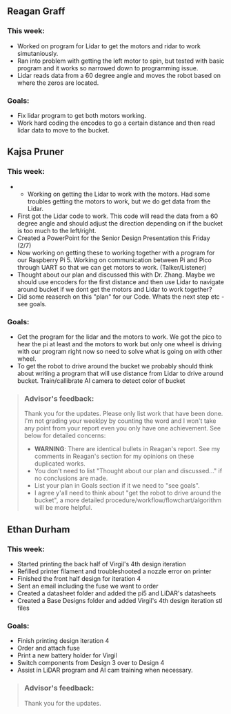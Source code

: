## Reagan Graff
### This week:
- Worked on program for Lidar to get the motors and ridar to work simutaniously. 
- Ran into problem with getting the left motor to spin, but tested with basic program and it works so narrowed down to programming issue. 
- Lidar reads data from a 60 degree angle and moves the robot based on where the zeros are located. 

### Goals:
- Fix lidar program to get both motors working.
- Work hard coding the encodes to go a certain distance and then read lidar data to move to the bucket.

## Kajsa Pruner
### This week:
- - Working on getting the Lidar to work with the motors. Had some troubles getting the motors to work, but we do get data from the Lidar.
- First got the Lidar code to work. This code will read the data from a 60 degree angle and should adjust the direction depending on if the bucket is too much to the left/right.
- Created a PowerPoint for the Senior Design Presentation this Friday (2/7)
- Now working on getting these to working together with a program for our Raspberry Pi 5. Working on communication between Pi and Pico through UART so that we can get motors to work. (Talker/Listener)  
- Thought about our plan and discussed this with Dr. Zhang. Maybe we should use encoders for the first distance and then use Lidar to navigate around bucket if we dont get the motors and Lidar to work together?
- Did some reaserch on this "plan" for our Code. Whats the next step etc - see goals. 

### Goals:
- Get the program for the lidar and the motors to work. We got the pico to hear the pi at least and the motors to work but only one wheel is driving with our program right now so need to solve what is going on with other wheel.
- To get the robot to drive around the bucket we probably should think about writing a program that will use distance from Lidar to drive around bucket. Train/callibrate AI camera to detect color of bucket

> ### Advisor's feedback:
> Thank you for the updates.
> Please only list work that have been done.
> I'm not grading your weeklpy by counting the word and I won't take any point from your report even you only have one achievement.
> See below for detailed concerns:
> - **WARNING**: There are identical bullets in Reagan's report. See my comments in Reagan's section for my opinions on these duplicated works.
> - You don't need to list "Thought about our plan and discussed..." if no conclusions are made.
> - List your plan in Goals section if it we need to "see goals".
> - I agree y'all need to think about "get the robot to drive around the bucket", a more detailed procedure/workflow/flowchart/algorithm will be more helpful.

## Ethan Durham 
### This week:
- Started printing the back half of Virgil's 4th design iteration
- Refilled printer filament and troubleshooted a nozzle error on printer
- Finished the front half design for iteration 4
- Sent an email including the fuse we want to order
- Created a datasheet folder and added the pi5 and LiDAR's datasheets
- Created a Base Designs folder and added Virgil's 4th design iteration stl files

### Goals:
- Finish printing design iteration 4
- Order and attach fuse
- Print a new battery holder for Virgil
- Switch components from Design 3 over to Design 4
- Assist in LiDAR program and AI cam training when necessary. 

> ### Advisor's feedback:
> Thank you for the updates.
